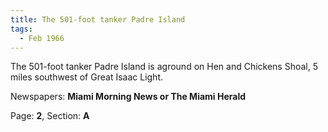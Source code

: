 ```yaml
---  
title: The 501-foot tanker Padre Island  
tags:  
  - Feb 1966  
---  
```

  
The 501-foot tanker Padre Island is aground on Hen and Chickens Shoal, 5 miles southwest of Great Isaac Light.  
  
Newspapers: **Miami Morning News or The Miami Herald**  
  
Page: **2**, Section: **A** 
